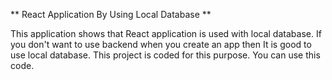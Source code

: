 ** React Application By Using Local Database **

This application shows that React application is used with local database. If you don't want to use backend when you create an app then It is good to use local database. This project is coded for this purpose. You can use this code.

